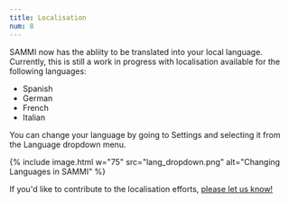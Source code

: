 ```yaml
---
title: Localisation
num: 8
---
```


SAMMI now has the abliity to be translated into your local language. Currently, this is still a work in progress with localisation available for the following languages:
- Spanish
- German
- French
- Italian

You can change your language by going to Settings and selecting it from the Language dropdown menu.

{% include image.html w="75" src="lang_dropdown.png" alt="Changing Languages in SAMMI" %}

If you'd like to contribute to the localisation efforts, [please let us know!](mailto:sammi.solutions@gmail.com)
